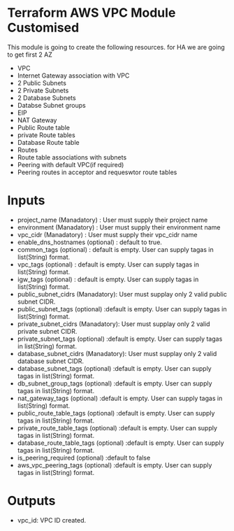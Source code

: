 # Terraform  AWS VPC Module Customised

This module is going to create the following resources. for HA we are going to get first 2 AZ

* VPC
* Internet Gateway association with VPC
* 2 Public Subnets
* 2 Private Subnets
* 2 Database Subnets
* Databse Subnet groups
* EIP
* NAT Gateway
* Public Route table
* private Route tables
* Database Route table
* Routes
* Route table associations with subnets
* Peering with default VPC(if required)
* Peering routes in acceptor and requeswtor route tables

# Inputs
* project_name (Manadatory) : User must supply their project name
* environment (Manadatory) : User must supply their environment name
* vpc_cidr (Manadatory) : User must supply their vpc_cidr name
* enable_dns_hostnames (optional) : default to true.
* common_tags (optional) : default is empty.  User can supply tagas in list(String) format.
* vpc_tags (optional) : default is empty.  User can supply tagas in list(String) format.
* igw_tags (optional) : default is empty.  User can supply tagas in list(String) format.
* public_subnet_cidrs (Manadatory): User must supplay only 2 valid public subnet CIDR.
* public_subnet_tags (optional) :default is empty.  User can supply tagas in list(String) format.
* private_subnet_cidrs (Manadatory): User must supplay only 2 valid private subnet CIDR.
* private_subnet_tags (optional) :default is empty.  User can supply tagas in list(String) format.
* database_subnet_cidrs (Manadatory): User must supplay only 2 valid database subnet CIDR.
* database_subnet_tags (optional) :default is empty.  User can supply tagas in list(String) format.
* db_subnet_group_tags (optional) :default is empty.  User can supply tagas in list(String) format.
* nat_gateway_tags (optional) :default is empty.  User can supply tagas in list(String) format.
* public_route_table_tags (optional) :default is empty.  User can supply tagas in list(String) format.
* private_route_table_tags (optional) :default is empty.  User can supply tagas in list(String) format.
* database_route_table_tags (optional) :default is empty.  User can supply tagas in list(String) format.
* is_peering_required (optional) :default to false
* aws_vpc_peering_tags (optional) :default is empty.  User can supply tagas in list(String) format.

# Outputs
* vpc_id: VPC ID created.


